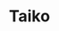---
layout: default
######## CARD FRONT VARIABLE
img: taiko.jpg
# kind blockchain : tendermint, polkadot, ethereum, near, move.
kind_blockchain: EVM
title: Taiko  
modal: taiko-testnet
# status
# - finished
# - ongoing
# - cancel
# - preparations / other
status: ongoing
reason: Validation Completed

######## DETAILS USED MODAL
website: "https://taiko.xyz/"
event_name: "Validator Taiko"
event_link:  "https://l2explorer.a1.taiko.xyz/address/0x7025732B69F2B8108D06bA05D2f529766E9358f6"
node_id: "<code>0x7025732B69F2B8108D06bA05D2f529766E9358f6</code>"

######### TECHNOLOGY
os: Ubuntu 22.04
monitoring: Grafana, Prometheus, Telegraf
monitoring_pdf:
security: "Audit (Lynis and Greenbonde), Hardening CIS"
network: "Wireguard (Communication between Machine)"

######## INFRASTRUCTURE
# if kind_blockchain is tendermint,please assign  tendermint_ of value
tendermint_rpc: 
tendermint_api: 
tendermint_grpc: 
tendermint_grpc_web:
---